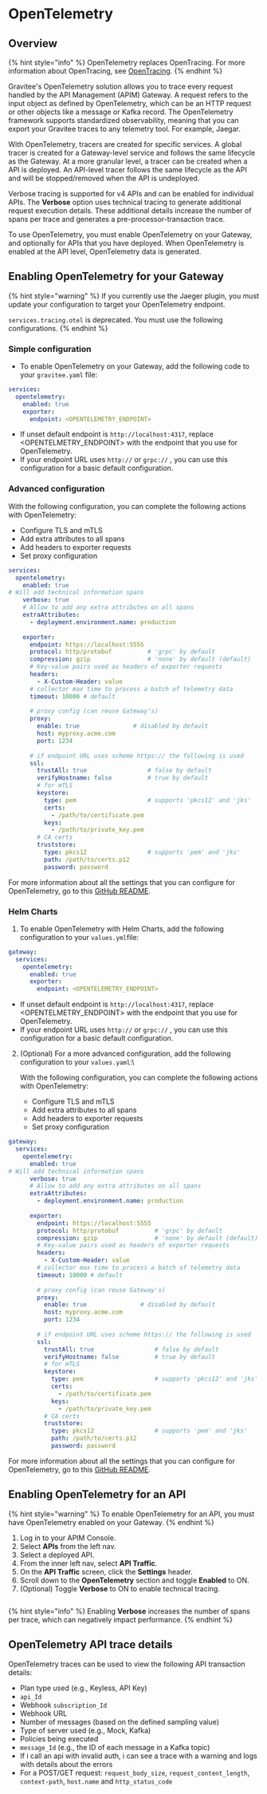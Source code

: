 # OpenTelemetry

## Overview

{% hint style="info" %}
OpenTelemetry replaces OpenTracing. For more information about OpenTracing, see [OpenTracing](https://app.gitbook.com/s/i9IyjWJmsUdoilz8Mqms/using-the-product/using-the-gravitee-api-management-components/general-configuration/opentracing "mention").
{% endhint %}

Gravitee's OpenTelemetry solution allows you to trace every request handled by the API Management (APIM) Gateway. A request refers to the input object as defined by OpenTelemetry, which can be an HTTP request or other objects like a message or Kafka record. The OpenTelemetry framework supports standardized observability, meaning that you can export your Gravitee traces to any telemetry tool. For example, Jaegar.&#x20;

With OpenTelemetry, tracers are created for specific services. A global tracer is created for a Gateway-level service and follows the same lifecycle as the Gateway. At a more granular level, a tracer can be created when a API is deployed. An API-level tracer follows the same lifecycle as the API and will be stopped/removed when the API is undeployed.

Verbose tracing is supported for v4 APIs and can be enabled for individual APIs. The **Verbose** option uses technical tracing to generate additional request execution details. These additional details increase the number of spans per trace and generates a pre-processor-transaction trace.

To use OpenTelemetry, you must enable OpenTelemetry on your Gateway, and optionally for APIs that you have deployed. When OpenTelemetry is enabled at the API level, OpenTelemetry data is generated.&#x20;

## Enabling OpenTelemetry for your Gateway

{% hint style="warning" %}
If you currently use the Jaeger plugin, you must update your configuration to target your OpenTelemetry endpoint.&#x20;

`services.tracing.otel` is deprecated. You must use the following configurations.
{% endhint %}

### Simple configuration

* To enable OpenTelemetry on your Gateway, add the following code to your `gravitee.yaml` file:

```yaml
services:
  opentelemetry:  
    enabled: true
    exporter:
      endpoint: <OPENTELEMETRY_ENDPOINT>
```

* If unset default endpoint is `http://localhost:4317`, replace \<OPENTELMETRY\_ENDPOINT> with the endpoint that you use for OpenTelemetry.&#x20;
* If your endpoint URL uses `http://` or `grpc://` , you can use this configuration for a basic default configuration.

### Advanced configuration

With the following configuration, you can complete the following actions with OpenTelemetry:

* Configure TLS and mTLS
* Add extra attributes to all spans
* Add headers to exporter requests
* Set proxy configuration

```yaml
services:
  opentelemetry:
    enabled: true
# Will add technical information spans
    verbose: true
    # Allow to add any extra attributes on all spans
    extraAttributes:
      - deployment.environment.name: production
    
    exporter:
      endpoint: https://localhost:5555
      protocol: http/protobuf          # 'grpc' by default
      compression: gzip                # 'none' by default (default)
      # Key-value pairs used as headers of exporter requests
      headers:
        - X-Custom-Header: value
      # collector max time to process a batch of telemetry data
      timeout: 10000 # default
      
      # proxy config (can reuse Gateway's)
      proxy:
        enable: true               # disabled by default
        host: myproxy.acme.com
        port: 1234
        
      # if endpoint URL uses scheme https:// the following is used
      ssl:
        trustAll: true                 # false by default
        verifyHostname: false          # true by default
        # for mTLS
        keystore:
          type: pem                    # supports 'pkcs12' and 'jks'
          certs:
            - /path/to/certificate.pem
          keys:
            - /path/to/private_key.pem
        # CA certs
        truststore:
          type: pkcs12                 # supports 'pem' and 'jks'
          path: /path/to/certs.p12
          password: password

```

For more information about all the settings that you can configure for OpenTelemetry, go to this [GitHub README](https://github.com/gravitee-io/gravitee-node/tree/master/gravitee-node-opentelemetry).

### Helm Charts

1. To enable OpenTelemetry with Helm Charts, add the following configuration to your `values.yml`file:

```yaml
gateway:
  services:
    opentelemetry:
      enabled: true
      exporter:
        endpoint: <OPENTELEMETRY_ENDPOINT>
```

* If unset default endpoint is `http://localhost:4317`, replace \<OPENTELMETRY\_ENDPOINT> with the endpoint that you use for OpenTelemetry.&#x20;
* If your endpoint URL uses `http://` or `grpc://` , you can use this configuration for a basic default configuration.

2.  (Optional) For a more advanced configuration, add the following configuration to your `values.yaml`:\


    With the following configuration, you can complete the following actions with OpenTelemetry:

    * Configure TLS and mTLS
    * Add extra attributes to all spans
    * Add headers to exporter requests
    * Set proxy configuration

```yaml
gateway:
  services:
    opentelemetry:
      enabled: true
# Will add technical information spans
      verbose: true
      # Allow to add any extra attributes on all spans
      extraAttributes:
        - deployment.environment.name: production
      
      exporter:
        endpoint: https://localhost:5555
        protocol: http/protobuf          # 'grpc' by default
        compression: gzip                # 'none' by default (default)
        # Key-value pairs used as headers of exporter requests
        headers:
          - X-Custom-Header: value
        # collector max time to process a batch of telemetry data
        timeout: 10000 # default
        
        # proxy config (can reuse Gateway's)
        proxy:
          enable: true               # disabled by default
          host: myproxy.acme.com
          port: 1234
          
        # if endpoint URL uses scheme https:// the following is used
        ssl:
          trustAll: true                 # false by default
          verifyHostname: false          # true by default
          # for mTLS
          keystore:
            type: pem                    # supports 'pkcs12' and 'jks'
            certs:
              - /path/to/certificate.pem
            keys:
              - /path/to/private_key.pem
          # CA certs
          truststore:
            type: pkcs12                 # supports 'pem' and 'jks'
            path: /path/to/certs.p12
            password: password
```

For more information about all the settings that you can configure for OpenTelemetry, go to this [GitHub README](https://github.com/gravitee-io/gravitee-node/tree/master/gravitee-node-opentelemetry).

## Enabling OpenTelemetry for an API

{% hint style="warning" %}
To enable OpenTelemetry for an API, you must have OpenTelemetry enabled on your Gateway.
{% endhint %}

1. Log in to your APIM Console.
2. Select **APIs** from the left nav.
3. Select a deployed API.&#x20;
4. From the inner left nav, select **API Traffic**.
5. On the **API Traffic** screen, click the **Settings** header.
6. Scroll down to the **OpenTelemetry** section and toggle **Enabled** to ON.&#x20;
7. (Optional) Toggle **Verbose** to ON to enable technical tracing.

<figure><img src="../.gitbook/assets/1 otel 1.png" alt=""><figcaption></figcaption></figure>

{% hint style="info" %}
Enabling **Verbose** increases the number of spans per trace, which can negatively impact performance.
{% endhint %}

## OpenTelemetry API trace details

OpenTelemetry traces can be used to view the following API transaction details:

* Plan type used (e.g., Keyless, API Key)
* `api_Id`
* Webhook `subscription_Id`
* Webhook URL
* Number of messages (based on the defined sampling value)
* Type of server used (e.g., Mock, Kafka)
* Policies being executed
* `message_Id` (e.g., the ID of each message in a Kafka topic)
* If i call an api with invalid auth, i can see a trace with a warning and logs with details about the errors
* For a POST/GET request: `request_body_size`, `request_content_length`, `context-path`, `host.name` and `http_status_code`
